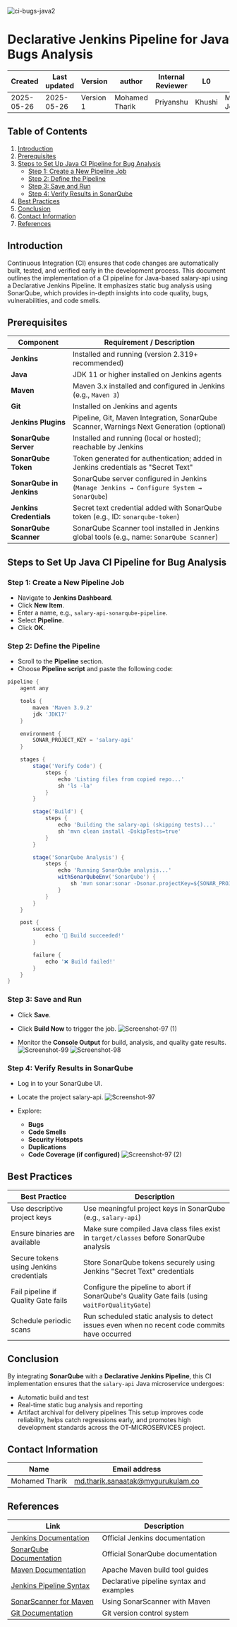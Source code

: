 ![ci-bugs-java2](https://github.com/user-attachments/assets/6a53cf9c-ffd5-44af-9345-487d04ac42b7)

# **Declarative Jenkins Pipeline for Java Bugs Analysis**
| Created        | Last updated      | Version         | author|  Internal Reviewer | L0 | L1 | L2|
|----------------|----------------|-----------------|-----------------|-----|------|----|----|
| 2025-05-26  | 2025-05-26   |     Version 1         |  Mohamed Tharik |Priyanshu|Khushi|Mukul Joshi |Piyush Upadhyay|

## Table of Contents 

1. [Introduction](#introduction)
2. [Prerequisites](#prerequisites)
3. [Steps to Set Up Java CI Pipeline for Bug Analysis](#steps-to-set-up-java-ci-pipeline-for-bug-analysis)
   - [Step 1: Create a New Pipeline Job](#step-1-create-a-new-pipeline-job)
   - [Step 2: Define the Pipeline](#step-2-define-the-pipeline)
   - [Step 3: Save and Run](#step-3-save-and-run)
   - [Step 4: Verify Results in SonarQube](#step-4-verify-results-in-sonarqube)
4. [Best Practices](#best-practices)
5. [Conclusion](#conclusion)
6. [Contact Information](#contact-information)
7. [References](#references)

## Introduction 
Continuous Integration (CI) ensures that code changes are automatically built, tested, and verified early in the development process. This document outlines the implementation of a CI pipeline for Java-based salary-api using a Declarative Jenkins Pipeline. It emphasizes static bug analysis using SonarQube, which provides in-depth insights into code quality, bugs, vulnerabilities, and code smells.

## Prerequisites
| Component                | Requirement / Description                                                                  |
| ------------------------ | ------------------------------------------------------------------------------------------ |
| **Jenkins**              | Installed and running (version 2.319+ recommended)                                         |
| **Java**                 | JDK 11 or higher installed on Jenkins agents                                               |
| **Maven**                | Maven 3.x installed and configured in Jenkins (e.g., `Maven 3`)                            |
| **Git**                  | Installed on Jenkins and agents                                                            |
| **Jenkins Plugins**      | Pipeline, Git, Maven Integration, SonarQube Scanner, Warnings Next Generation (optional)   |
| **SonarQube Server**     | Installed and running (local or hosted); reachable by Jenkins                              |
| **SonarQube Token**      | Token generated for authentication; added in Jenkins credentials as "Secret Text"          |
| **SonarQube in Jenkins** | SonarQube server configured in Jenkins (`Manage Jenkins → Configure System → SonarQube`)   |
| **Jenkins Credentials**  | Secret text credential added with SonarQube token (e.g., ID: `sonarqube-token`)            |
| **SonarQube Scanner**    | SonarQube Scanner tool installed in Jenkins global tools (e.g., name: `SonarQube Scanner`) |

## Steps to Set Up Java CI Pipeline for Bug Analysis
### Step 1: Create a New Pipeline Job
- Navigate to **Jenkins Dashboard**.
- Click **New Item**.
- Enter a name, e.g., `salary-api-sonarqube-pipeline`.
- Select **Pipeline**.
- Click **OK**.

### Step 2: Define the Pipeline
- Scroll to the **Pipeline** section.
- Choose **Pipeline script** and paste the following code:
```groovy
pipeline {
    agent any

    tools {
        maven 'Maven 3.9.2'
        jdk 'JDK17'
    }

    environment {
        SONAR_PROJECT_KEY = 'salary-api'
    }

    stages {
        stage('Verify Code') {
            steps {
                echo 'Listing files from copied repo...'
                sh 'ls -la'
            }
        }

        stage('Build') {
            steps {
                echo 'Building the salary-api (skipping tests)...'
                sh 'mvn clean install -DskipTests=true'
            }
        }

        stage('SonarQube Analysis') {
            steps {
                echo 'Running SonarQube analysis...'
                withSonarQubeEnv('SonarQube') {
                    sh 'mvn sonar:sonar -Dsonar.projectKey=${SONAR_PROJECT_KEY}'
                }
            }
        }
    }

    post {
        success {
            echo '🎉 Build succeeded!'
        }

        failure {
            echo '❌ Build failed!'
        }
    }
}

```
### Step 3: Save and Run
- Click **Save**.
- Click **Build Now** to trigger the job.
![Screenshot-97 (1)](https://github.com/user-attachments/assets/9fe8f025-50c8-43ed-8dd4-e4da804be210)

- Monitor the **Console Output** for build, analysis, and quality gate results.
![Screenshot-99](https://github.com/user-attachments/assets/943a07fe-3f60-4048-abba-8688573d54ec)
![Screenshot-98](https://github.com/user-attachments/assets/25a83010-d5bb-4346-ab46-90a81816b296)

### Step 4: Verify Results in SonarQube
- Log in to your SonarQube UI.
- Locate the project salary-api.
![Screenshot-97](https://github.com/user-attachments/assets/67ef1d28-caee-40d4-a0e5-ab2ce5fa9071)

- Explore:
  - **Bugs**
  - **Code Smells**
  - **Security Hotspots**
  - **Duplications**
  - **Code Coverage (if configured)**
![Screenshot-97 (2)](https://github.com/user-attachments/assets/9bb42cde-8a1f-48c7-9309-6498eea4f8dd)

## Best Practices
| Best Practice                             | Description                                                                                    |
| ----------------------------------------- | ---------------------------------------------------------------------------------------------- |
| Use descriptive project keys            | Use meaningful project keys in SonarQube (e.g., `salary-api`)                                  |
| Ensure binaries are available           | Make sure compiled Java class files exist in `target/classes` before SonarQube analysis        |
| Secure tokens using Jenkins credentials | Store SonarQube tokens securely using Jenkins "Secret Text" credentials                        |
| Fail pipeline if Quality Gate fails     | Configure the pipeline to abort if SonarQube's Quality Gate fails (using `waitForQualityGate`) |
| Schedule periodic scans                 | Run scheduled static analysis to detect issues even when no recent code commits have occurred  |

## Conclusion
By integrating **SonarQube** with a **Declarative Jenkins Pipeline**, this CI implementation ensures that the `salary-api` Java microservice undergoes:
- Automatic build and test
- Real-time static bug analysis and reporting
- Artifact archival for delivery pipelines
This setup improves code reliability, helps catch regressions early, and promotes high development standards across the OT-MICROSERVICES project.

## Contact Information
| Name | Email address         |
|------|------------------------|
| Mohamed Tharik  | md.tharik.sanaatak@mygurukulam.co    |

## References

| Link                                                                                                        | Description                                        |
|-------------------------------------------------------------------------------------------------------------|----------------------------------------------------|
| [Jenkins Documentation](https://www.jenkins.io/doc/)                                                       | Official Jenkins documentation                     |
| [SonarQube Documentation](https://docs.sonarsource.com/)                                                   | Official SonarQube documentation                   |
| [Maven Documentation](https://maven.apache.org/guides/index.html)                                          | Apache Maven build tool guides                     |
| [Jenkins Pipeline Syntax](https://www.jenkins.io/doc/book/pipeline/syntax/)                                | Declarative pipeline syntax and examples           |
| [SonarScanner for Maven](https://docs.sonarsource.com/sonarqube/latest/analyzing-source-code/scanners/sonarscanner-for-maven/) | Using SonarScanner with Maven                      |
| [Git Documentation](https://git-scm.com/doc)                                                               | Git version control system                         |
